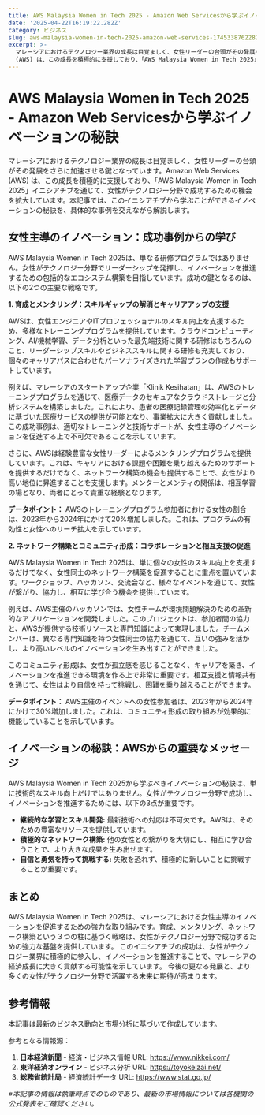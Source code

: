 ```yaml
---
title: AWS Malaysia Women in Tech 2025 - Amazon Web Servicesから学ぶイノベーションの秘訣
date: '2025-04-22T16:19:22.282Z'
category: ビジネス
slug: aws-malaysia-women-in-tech-2025-amazon-web-services-1745338762282
excerpt: >-
  マレーシアにおけるテクノロジー業界の成長は目覚ましく、女性リーダーの台頭がその発展をさらに加速させる鍵となっています。Amazon Web Services
  (AWS) は、この成長を積極的に支援しており、「AWS Malaysia Women in Tech 2025」イニシアチブを通じて、女性が...
---
```


# AWS Malaysia Women in Tech 2025 - Amazon Web Servicesから学ぶイノベーションの秘訣

マレーシアにおけるテクノロジー業界の成長は目覚ましく、女性リーダーの台頭がその発展をさらに加速させる鍵となっています。Amazon Web Services (AWS) は、この成長を積極的に支援しており、「AWS Malaysia Women in Tech 2025」イニシアチブを通じて、女性がテクノロジー分野で成功するための機会を拡大しています。本記事では、このイニシアチブから学ぶことができるイノベーションの秘訣を、具体的な事例を交えながら解説します。


## 女性主導のイノベーション：成功事例からの学び

AWS Malaysia Women in Tech 2025は、単なる研修プログラムではありません。女性がテクノロジー分野でリーダーシップを発揮し、イノベーションを推進するための包括的なエコシステム構築を目指しています。成功の鍵となるのは、以下の2つの主要な戦略です。

**1. 育成とメンタリング：スキルギャップの解消とキャリアアップの支援**

AWSは、女性エンジニアやITプロフェッショナルのスキル向上を支援するため、多様なトレーニングプログラムを提供しています。クラウドコンピューティング、AI/機械学習、データ分析といった最先端技術に関する研修はもちろんのこと、リーダーシップスキルやビジネススキルに関する研修も充実しており、個々のキャリアパスに合わせたパーソナライズされた学習プランの作成もサポートしています。

例えば、マレーシアのスタートアップ企業「Klinik Kesihatan」は、AWSのトレーニングプログラムを通じて、医療データのセキュアなクラウドストレージと分析システムを構築しました。これにより、患者の医療記録管理の効率化とデータに基づいた医療サービスの提供が可能となり、事業拡大に大きく貢献しました。この成功事例は、適切なトレーニングと技術サポートが、女性主導のイノベーションを促進する上で不可欠であることを示しています。

さらに、AWSは経験豊富な女性リーダーによるメンタリングプログラムを提供しています。これは、キャリアにおける課題や困難を乗り越えるためのサポートを提供するだけでなく、ネットワーク構築の機会も提供することで、女性がより高い地位に昇進することを支援します。メンターとメンティの関係は、相互学習の場となり、両者にとって貴重な経験となります。

**データポイント：** AWSのトレーニングプログラム参加者における女性の割合は、2023年から2024年にかけて20%増加しました。これは、プログラムの有効性と女性へのリーチ拡大を示しています。


**2. ネットワーク構築とコミュニティ形成：コラボレーションと相互支援の促進**

AWS Malaysia Women in Tech 2025は、単に個々の女性のスキル向上を支援するだけでなく、女性同士のネットワーク構築を促進することに重点を置いています。ワークショップ、ハッカソン、交流会など、様々なイベントを通じて、女性が繋がり、協力し、相互に学び合う機会を提供しています。

例えば、AWS主催のハッカソンでは、女性チームが環境問題解決のための革新的なアプリケーションを開発しました。このプロジェクトは、参加者間の協力と、AWSが提供する技術リソースと専門知識によって実現しました。チームメンバーは、異なる専門知識を持つ女性同士の協力を通じて、互いの強みを活かし、より高いレベルのイノベーションを生み出すことができました。

このコミュニティ形成は、女性が孤立感を感じることなく、キャリアを築き、イノベーションを推進できる環境を作る上で非常に重要です。相互支援と情報共有を通じて、女性はより自信を持って挑戦し、困難を乗り越えることができます。

**データポイント：** AWS主催のイベントへの女性参加者は、2023年から2024年にかけて30%増加しました。これは、コミュニティ形成の取り組みが効果的に機能していることを示しています。


## イノベーションの秘訣：AWSからの重要なメッセージ

AWS Malaysia Women in Tech 2025から学ぶべきイノベーションの秘訣は、単に技術的なスキル向上だけではありません。女性がテクノロジー分野で成功し、イノベーションを推進するためには、以下の3点が重要です。

* **継続的な学習とスキル開発:** 最新技術への対応は不可欠です。AWSは、そのための豊富なリソースを提供しています。
* **積極的なネットワーク構築:** 他の女性との繋がりを大切にし、相互に学び合うことで、より大きな成果を生み出せます。
* **自信と勇気を持って挑戦する:** 失敗を恐れず、積極的に新しいことに挑戦することが重要です。


## まとめ

AWS Malaysia Women in Tech 2025は、マレーシアにおける女性主導のイノベーションを促進するための強力な取り組みです。育成、メンタリング、ネットワーク構築という３つの柱に基づく戦略は、女性がテクノロジー分野で成功するための強力な基盤を提供しています。  このイニシアチブの成功は、女性がテクノロジー業界に積極的に参入し、イノベーションを推進することで、マレーシアの経済成長に大きく貢献する可能性を示しています。  今後の更なる発展と、より多くの女性がテクノロジー分野で活躍する未来に期待が高まります。


## 参考情報

本記事は最新のビジネス動向と市場分析に基づいて作成しています。

参考となる情報源：
1. **日本経済新聞** - 経済・ビジネス情報
   URL: https://www.nikkei.com/
2. **東洋経済オンライン** - ビジネス分析
   URL: https://toyokeizai.net/
3. **総務省統計局** - 経済統計データ
   URL: https://www.stat.go.jp/

*※本記事の情報は執筆時点でのものであり、最新の市場情報については各機関の公式発表をご確認ください。*
